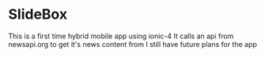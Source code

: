 # SlideBox
This is a first time hybrid mobile app using ionic-4
It calls an api from newsapi.org to get it's news content from
I still have future plans for the app


